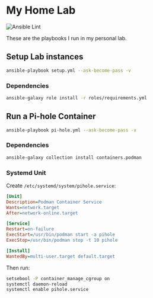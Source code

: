 # My Home Lab

![Ansible Lint](https://github.com/nleiva/ansible-home/workflows/Ansible%20Lint/badge.svg)

These are the playbooks I run in my personal lab.

## Setup Lab instances

```bash
ansible-playbook setup.yml --ask-become-pass -v
```

### Dependencies

```bash
ansible-galaxy role install -r roles/requirements.yml
```


## Run a Pi-hole Container

```bash
ansible-playbook pi-hole.yml --ask-become-pass -v
```

### Dependencies

```bash
ansible-galaxy collection install containers.podman
```

### Systemd Unit

Create `/etc/systemd/system/pihole.service`:

```ini
[Unit]
Description=Podman Container Service
Wants=network.target
After=network-online.target

[Service]
Restart=on-failure
ExecStart=/usr/bin/podman start -a pihole
ExecStop=/usr/bin/podman stop -t 10 pihole

[Install]
WantedBy=multi-user.target default.target
```

Then run:

```bash
setsebool -P container_manage_cgroup on
systemctl daemon-reload
systemctl enable pihole.service
```